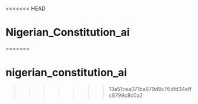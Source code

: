 <<<<<<< HEAD
# Nigerian_Constitution_ai
=======
# nigerian_constitution_ai
>>>>>>> 13a51cea071ba879d9c76dfd34effc8799c8c0a2
